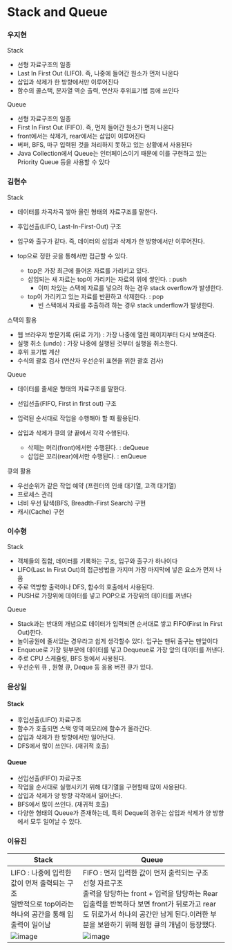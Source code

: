 # Stack and Queue

### 우지현

Stack

- 선형 자료구조의 일종
- Last In First Out (LIFO). 즉, 나중에 들어간 원소가 먼저 나온다
- 삽입과 삭제가 한 방향에서만 이루어진다
- 함수의 콜스택, 문자열 역순 출력, 연산자 후위표기법 등에 쓰인다

Queue

- 선형 자료구조의 일종
- First In First Out (FIFO). 즉, 먼저 들어간 원소가 먼저 나온다
- front에서는 삭제가, rear에서는 삽입이 이루어진다
- 버퍼, BFS, 마구 입력된 것을 처리하지 못하고 있는 상황에서 사용된다
- Java Collection에서 Queue는 인터페이스이기 때문에 이를 구현하고 있는 Priority Queue 등을 사용할 수 있다


### 김현수

Stack
- 데이터를 차곡차곡 쌓아 올린 형태의 자료구조를 말한다.
- 후입선출(LIFO, Last-In-First-Out) 구조
- 입구와 출구가 같다. 즉, 데이터의 삽입과 삭제가 한 방향에서만 이루어진다.

- top으로 정한 곳을 통해서만 접근할 수 있다.
  - top은 가장 최근에 들어온 자료를 가리키고 있다.
  - 삽입되는 새 자료는 top이 가리키는 자료의 위에 쌓인다. : push
    - 이미 차있는 스택에 자료를 넣으려 하는 경우 stack overflow가 발생한다.
  - top이 가리키고 있는 자료를 반환하고 삭제한다. : pop
    - 빈 스택에서 자료를 추출하려 하는 경우 stack underflow가 발생한다.

스택의 활용
- 웹 브라우저 방문기록 (뒤로 가기) : 가장 나중에 열린 페이지부터 다시 보여준다.
- 실행 취소 (undo) : 가장 나중에 실행된 것부터 실행을 취소한다.
- 후위 표기법 계산
- 수식의 괄호 검사 (연산자 우선순위 표현을 위한 괄호 검사)

Queue
- 데이터를 줄세운 형태의 자료구조를 말한다.
- 선입선출(FIFO, First in first out) 구조
- 입력된 순서대로 작업을 수행해야 할 때 활용된다.

- 삽입과 삭제가 큐의 양 끝에서 각각 수행된다.
  - 삭제는 머리(front)에서만 수행된다. : deQueue
  - 삽입은 꼬리(rear)에서만 수행된다. : enQueue

큐의 활용
- 우선순위가 같은 작업 예약 (프린터의 인쇄 대기열, 고객 대기열)
- 프로세스 관리
- 너비 우선 탐색(BFS, Breadth-First Search) 구현
- 캐시(Cache) 구현


### 이수형

Stack
- 객체들의 집합, 데이터를 기록하는 구조, 입구와 출구가 하나이다
- LIFO(Last In First Out)의 접근방법을 가지며 가장 마지막에 넣은 요소가 먼저 나옴
- 주로 역방향 출력이나  DFS,  함수의 호출에서 사용된다.
- PUSH로 가장위에 데이터를 넣고 POP으로 가장위의 데이터를 꺼낸다

Queue
- Stack과는 반대의 개념으로 데이터가 입력되면 순서대로 쌓고 FIFO(First In First Out)한다.
- 놀이공원에 줄서있는 경우라고 쉽게 생각할수 있다. 입구는 맨뒤 출구는 맨앞이다
-  Enqueue로 가장 뒷부분에 데이터를 넣고 Dequeue로 가장 앞의 데이터를 꺼낸다.
- 주로 CPU 스케쥴링, BFS 등에서 사용된다.
- 우선순위 큐 , 원형 큐, Deque 등 응용 버전 큐가 있다.


### 윤상일

#### Stack
- 후입선출(LIFO) 자료구조
- 함수가 호출되면 스택 영역 메모리에 함수가 올라간다.
- 삽입과 삭제가 한 방향에서만 일어난다.
- DFS에서 많이 쓰인다. (재귀적 호출)

#### Queue
- 선입선출(FIFO) 자료구조
- 작업을 순서대로 실행시키기 위해 대기열을 구현할때 많이 사용된다.
- 삽입과 삭제가 양 방향 각각에서 일어난다. 
- BFS에서 많이 쓰인다. (재귀적 호출)
- 다양한 형태의 Queue가 존재하는데, 특히 Deque의 경우는 삽입과 삭제가 양 방향에서 모두 일어날 수 있다.


### 이유진
|Stack|Queue|
|--|--|
|LIFO : 나중에 입력한 값이 먼저 출력되는 구조<br>일반적으로 top이라는 하나의 공간을 통해 입출력이 일어남|FIFO : 먼저 입력한 값이 먼저 출력되는 구조<br>선형 자료구조<br>출력을 담당하는 front + 입력을 담당하는 Rear<br>입출력을 반복하다 보면 front가 뒤로가고 rear도 뒤로가서 하나의 공간만 남게 된다.이러한 부분을 보완하기 위해 원형 큐의 개념이 등장했다.|
|![image](https://user-images.githubusercontent.com/37680108/133214006-337acdd0-c3ba-4d2d-a329-85f711701b7e.png)|![image](https://user-images.githubusercontent.com/37680108/133214334-07118316-7a39-42c9-babe-e4b67691ccf7.png)|
